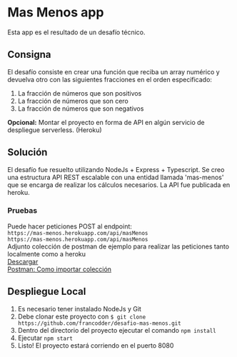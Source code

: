 # Mas Menos app
Esta app es el resultado de un desafío técnico.

## Consigna
El desafío consiste en crear una función que reciba un array numérico y devuelva otro con las siguientes fracciones en el orden especificado:
1. La fracción de números que son positivos
2. La fracción de números que son cero
3. La fracción de números que son negativos

**Opcional:** Montar el proyecto en forma de API en algún servicio de despliegue serverless. (Heroku)

## Solución
El desafío fue resuelto utilizando NodeJs + Express + Typescript. Se creo una estructura API REST escalable con una entidad llamada 'mas-menos' que se encarga de realizar los cálculos necesarios. La API fue publicada en heroku.

### Pruebas
Puede hacer peticiones POST al endpoint: <br/>
`https://mas-menos.herokuapp.com/api/masMenos` <br/>
`https://mas-menos.herokuapp.com/api/masMenos` <br/>
Adjunto colección de postman de ejemplo para realizar las peticiones tanto localmente como a heroku<br/>
<a href="https://www.mediafire.com/file/t5u6iftqrqu9393/collection.json/file" target="_blank">Descargar</a> <br/>
<a href="https://youtu.be/IJfI4BsxSgE?t=103" target="_blank">Postman: Como importar colección</a>


## Despliegue Local
1. Es necesario tener instalado NodeJs y Git
2. Debe clonar este proyecto con `$ git clone https://github.com/francodder/desafio-mas-menos.git`
3. Dentro del directorio del proyecto ejecutar el comando `npm install`
4. Ejecutar `npm start`
5. Listo! El proyecto estará corriendo en el puerto 8080
